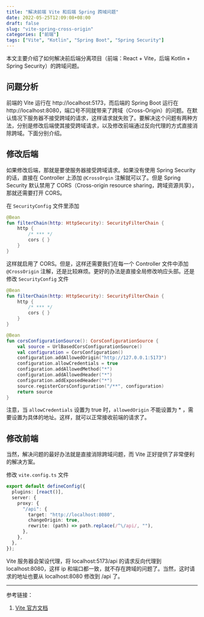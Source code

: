 ```yaml
---
title: "解决前端 Vite 和后端 Spring 跨域问题"
date: 2022-05-25T12:09:08+08:00
draft: false
slug: "vite-spring-cross-origin"
categories: ["前端"]
tags: ["Vite", "Kotlin", "Spring Boot", "Spring Security"]
---
```


本文主要介绍了如何解决前后端分离项目（前端：React + Vite，后端 Kotlin + Spring Security）的跨域问题。

<!--more-->

## 问题分析

前端的 Vite 运行在 http://localhost:5173，而后端的 Spring Boot 运行在 http://localhost:8080，端口号不同就带来了跨域（Cross-Origin）的问题。在默认情况下服务器不接受跨域的请求，这样请求就失败了。要解决这个问题有两种方法，分别是修改后端使其接受跨域请求，以及修改前端通过反向代理的方式直接消除跨域。下面分别介绍。

## 修改后端

如果修改后端，那就是要使服务器接受跨域请求。如果没有使用 Spring Security 的话，直接在 Controller 上添加 `@CrossOrgin` 注解就可以了。但是 Spring Security 默认禁用了 CORS（Cross-origin resource sharing，跨域资源共享），那就还需要打开 CORS。

在 `SecurityConfig` 文件里添加

```Kotlin
@Bean
fun filterChain(http: HttpSecurity): SecurityFilterChain {
    http {
        /* *** */
        cors { }
    }
}
```

这样就启用了 CORS。但是，这样还需要我们在每一个 Controller 文件中添加 `@CrossOrigin` 注解，还是比较麻烦。更好的办法是直接全局修改响应头部。还是修改 `SecurityConfig` 文件

```Kotlin
@Bean
fun filterChain(http: HttpSecurity): SecurityFilterChain {
    http {
        /* *** */
        cors { }
    }
}

@Bean
fun corsConfigurationSource(): CorsConfigurationSource {
    val source = UrlBasedCorsConfigurationSource()
    val configuration = CorsConfiguration()
    configuration.addAllowedOrigin("http://127.0.0.1:5173")
    configuration.allowCredentials = true
    configuration.addAllowedMethod("*")
    configuration.addAllowedHeader("*")
    configuration.addExposedHeader("*")
    source.registerCorsConfiguration("/**", configuration)
    return source
}
```

注意，当 `allowCredentials` 设置为 true 时，`allowedOrigin` 不能设置为 \* ，需要设置为具体的地址。这样，就可以正常接收前端的请求了。

## 修改前端

当然，解决问题的最好办法就是直接消除跨域问题，而 Vite 正好提供了非常便利的解决方案。

修改 `vite.config.ts` 文件

```TypeScript
export default defineConfig({
  plugins: [react()],
  server: {
    proxy: {
      "/api": {
        target: "http://localhost:8080",
        changeOrigin: true,
        rewrite: (path) => path.replace(/^\/api/, ""),
      },
    },
  },
});
```

Vite 服务器会架设代理，将 localhost:5173/api 的请求反向代理到 localhost:8080，这样 ip 和端口都一致，就不存在跨域的问题了。当然，这时请求的地址也要从 localhost:8080 修改到 /api 了。

---

参考链接：

1. [Vite 官方文档](https://cn.vitejs.dev/config/server-options.html)
